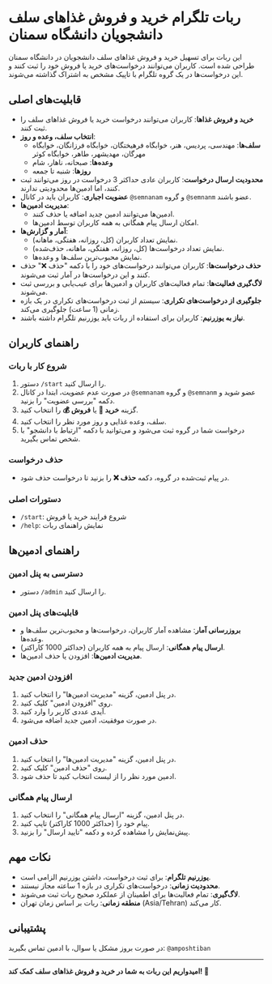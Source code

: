 # ربات تلگرام خرید و فروش غذاهای سلف دانشجویان دانشگاه سمنان

این ربات برای تسهیل خرید و فروش غذاهای سلف دانشجویان در دانشگاه سمنان طراحی شده است. کاربران می‌توانند درخواست‌های خرید یا فروش خود را ثبت کنند و این درخواست‌ها در یک گروه تلگرام با تاپیک مشخص به اشتراک گذاشته می‌شوند.

## قابلیت‌های اصلی

- **خرید و فروش غذاها**: کاربران می‌توانند درخواست خرید یا فروش غذاهای سلف را ثبت کنند.
- **انتخاب سلف، وعده و روز**:
    - **سلف‌ها**: مهندسی، پردیس، هنر، خوابگاه فرهیختگان، خوابگاه فرزانگان، خوابگاه مهرگان، مهدیشهر، طاهر، خوابگاه کوثر
    - **وعده‌ها**: صبحانه، ناهار، شام
    - **روزها**: شنبه تا جمعه
- **محدودیت ارسال درخواست**: کاربران عادی حداکثر 3 درخواست در روز می‌توانند ثبت کنند، اما ادمین‌ها محدودیتی ندارند.
- **عضویت اجباری**: کاربران باید در کانال `@semnanam` و گروه `@semnanm` عضو باشند.
- **مدیریت ادمین‌ها**:
    - ادمین‌ها می‌توانند ادمین جدید اضافه یا حذف کنند.
    - امکان ارسال پیام همگانی به همه کاربران توسط ادمین‌ها.
- **آمار و گزارش‌ها**:
    - نمایش تعداد کاربران (کل، روزانه، هفتگی، ماهانه).
    - نمایش تعداد درخواست‌ها (کل، روزانه، هفتگی، ماهانه، حذف‌شده).
    - نمایش محبوب‌ترین سلف‌ها و وعده‌ها.
- **حذف درخواست‌ها**: کاربران می‌توانند درخواست‌های خود را با دکمه "حذف ❌" حذف کنند و این درخواست‌ها در آمار ثبت می‌شوند.
- **لاگ‌گیری فعالیت‌ها**: تمام فعالیت‌های کاربران و ادمین‌ها برای عیب‌یابی و بررسی ثبت می‌شوند.
- **جلوگیری از درخواست‌های تکراری**: سیستم از ثبت درخواست‌های تکراری در یک بازه زمانی (1 ساعت) جلوگیری می‌کند.
- **نیاز به یوزرنیم**: کاربران برای استفاده از ربات باید یوزرنیم تلگرام داشته باشند.

## راهنمای کاربران

### شروع کار با ربات
1. دستور `/start` را ارسال کنید.
2. در صورت عدم عضویت، ابتدا در کانال `@semnanam` و گروه `@semnanm` عضو شوید و دکمه "بررسی عضویت" را بزنید.
3. گزینه **خرید 🛒** یا **فروش 💰** را انتخاب کنید.
4. سلف، وعده غذایی و روز مورد نظر را انتخاب کنید.
5. درخواست شما در گروه ثبت می‌شود و می‌توانید با دکمه "ارتباط با دانشجو" با شخص تماس بگیرید.

### حذف درخواست
- در پیام ثبت‌شده در گروه، دکمه **حذف ❌** را بزنید تا درخواست حذف شود.

### دستورات اصلی
- `/start`: شروع فرایند خرید یا فروش
- `/help`: نمایش راهنمای ربات

## راهنمای ادمین‌ها

### دسترسی به پنل ادمین
- دستور `/admin` را ارسال کنید.

### قابلیت‌های پنل ادمین
- **بروزرسانی آمار**: مشاهده آمار کاربران، درخواست‌ها و محبوب‌ترین سلف‌ها و وعده‌ها.
- **ارسال پیام همگانی**: ارسال پیام به همه کاربران (حداکثر 1000 کاراکتر).
- **مدیریت ادمین‌ها**: افزودن یا حذف ادمین‌ها.

### افزودن ادمین جدید
1. در پنل ادمین، گزینه "مدیریت ادمین‌ها" را انتخاب کنید.
2. روی "افزودن ادمین" کلیک کنید.
3. آیدی عددی کاربر را وارد کنید.
4. در صورت موفقیت، ادمین جدید اضافه می‌شود.

### حذف ادمین
1. در پنل ادمین، گزینه "مدیریت ادمین‌ها" را انتخاب کنید.
2. روی "حذف ادمین" کلیک کنید.
3. ادمین مورد نظر را از لیست انتخاب کنید تا حذف شود.

### ارسال پیام همگانی
1. در پنل ادمین، گزینه "ارسال پیام همگانی" را انتخاب کنید.
2. پیام خود را (حداکثر 1000 کاراکتر) تایپ کنید.
3. پیش‌نمایش را مشاهده کرده و دکمه "تایید ارسال" را بزنید.

## نکات مهم
- **یوزرنیم تلگرام**: برای ثبت درخواست، داشتن یوزرنیم الزامی است.
- **محدودیت زمانی**: درخواست‌های تکراری در بازه 1 ساعته مجاز نیستند.
- **لاگ‌گیری**: تمام فعالیت‌ها برای اطمینان از عملکرد صحیح ربات ثبت می‌شوند.
- **منطقه زمانی**: ربات بر اساس زمان تهران (Asia/Tehran) کار می‌کند.

## پشتیبانی
در صورت بروز مشکل یا سوال، با ادمین تماس بگیرید: `@amposhtiban`

---

**امیدواریم این ربات به شما در خرید و فروش غذاهای سلف کمک کند! 🧡**